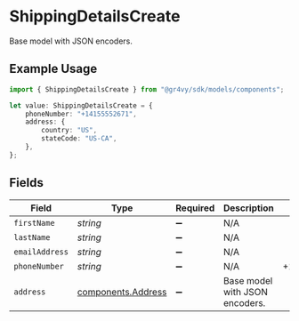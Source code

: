 # ShippingDetailsCreate

Base model with JSON encoders.

## Example Usage

```typescript
import { ShippingDetailsCreate } from "@gr4vy/sdk/models/components";

let value: ShippingDetailsCreate = {
    phoneNumber: "+14155552671",
    address: {
        country: "US",
        stateCode: "US-CA",
    },
};
```

## Fields

| Field                                                    | Type                                                     | Required                                                 | Description                                              | Example                                                  |
| -------------------------------------------------------- | -------------------------------------------------------- | -------------------------------------------------------- | -------------------------------------------------------- | -------------------------------------------------------- |
| `firstName`                                              | *string*                                                 | :heavy_minus_sign:                                       | N/A                                                      |                                                          |
| `lastName`                                               | *string*                                                 | :heavy_minus_sign:                                       | N/A                                                      |                                                          |
| `emailAddress`                                           | *string*                                                 | :heavy_minus_sign:                                       | N/A                                                      |                                                          |
| `phoneNumber`                                            | *string*                                                 | :heavy_minus_sign:                                       | N/A                                                      | +14155552671                                             |
| `address`                                                | [components.Address](../../models/components/address.md) | :heavy_minus_sign:                                       | Base model with JSON encoders.                           |                                                          |